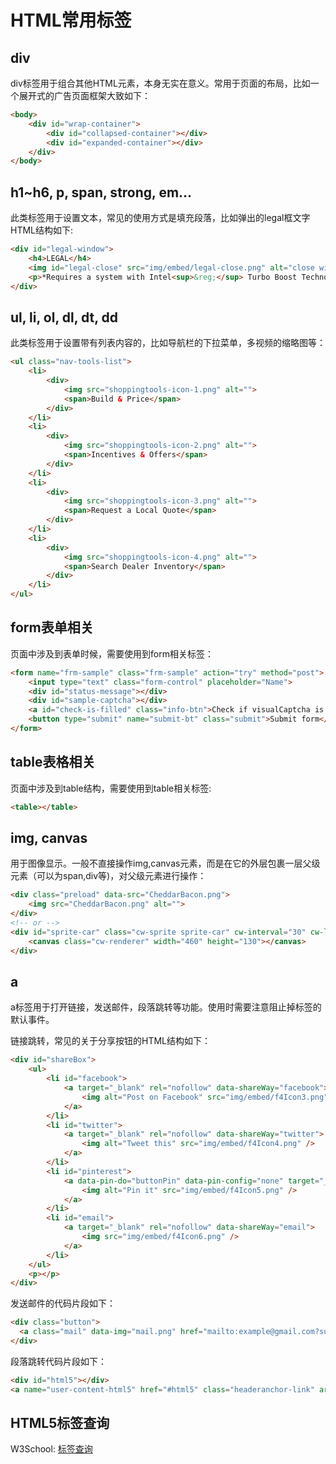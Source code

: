 # HTML常用标签

## div

div标签用于组合其他HTML元素，本身无实在意义。常用于页面的布局，比如一个展开式的广告页面框架大致如下：

```html
<body>
    <div id="wrap-container">
        <div id="collapsed-container"></div>
        <div id="expanded-container"></div>
    </div>
</body>
```

## h1~h6, p, span, strong, em...

此类标签用于设置文本，常见的使用方式是填充段落，比如弹出的legal框文字HTML结构如下:

```html
<div id="legal-window">
    <h4>LEGAL</h4>
    <img id="legal-close" src="img/embed/legal-close.png" alt="close window">
    <p>*Requires a system with Intel<sup>&reg;</sup> Turbo Boost Technology. Intel<sup>&reg;</sup> Turbo Boost Technology and Intel<sup>&reg;</sup> Turbo Boost Technology 2.0 are only available on select Intel<sup>&reg;</sup> processors. Consult your PC manufacturer. Performance varies depending on hardware, software, and system configuration. For more information, visit http://www.intel.com/go/turbo. Copyright &copy; 2014 Intel Corporation. All rights reserved. Intel, the Intel logo, Intel Core, Look Inside, Intel Inside, and Pentium are trademarks of Intel Corporation in the U.S. and/or other countries. Other names and brands may be claimed as the property of others.</p>
</div>
```

## ul, li, ol, dl, dt, dd

此类标签用于设置带有列表内容的，比如导航栏的下拉菜单，多视频的缩略图等：

```html
<ul class="nav-tools-list">
    <li>
        <div>
            <img src="shoppingtools-icon-1.png" alt="">
            <span>Build & Price</span>
        </div>
    </li>
    <li>
        <div>
            <img src="shoppingtools-icon-2.png" alt="">
            <span>Incentives & Offers</span>
        </div>
    </li>
    <li>
        <div>
            <img src="shoppingtools-icon-3.png" alt="">
            <span>Request a Local Quote</span>
        </div>
    </li>
    <li>
        <div>
            <img src="shoppingtools-icon-4.png" alt="">
            <span>Search Dealer Inventory</span>
        </div>
    </li>
</ul>
```

## form表单相关

页面中涉及到表单时候，需要使用到form相关标签：

```html
<form name="frm-sample" class="frm-sample" action="try" method="post">
    <input type="text" class="form-control" placeholder="Name">
    <div id="status-message"></div>
    <div id="sample-captcha"></div>
    <a id="check-is-filled" class="info-btn">Check if visualCaptcha is filled</a>
    <button type="submit" name="submit-bt" class="submit">Submit form</button>
</form>
```

## table表格相关

页面中涉及到table结构，需要使用到table相关标签:

```html
<table></table>
```

## img, canvas

用于图像显示。一般不直接操作img,canvas元素，而是在它的外层包裹一层父级元素（可以为span,div等)，对父级元素进行操作：

```html
<div class="preload" data-src="CheddarBacon.png">
    <img src="CheddarBacon.png" alt="">
</div>
<!-- or -->
<div id="sprite-car" class="cw-sprite sprite-car" cw-interval="30" cw-loops="1" cw-auto-play="false" cw-texture="images/sprites/expanded/car-texture.png" cw-mapper="car">
    <canvas class="cw-renderer" width="460" height="130"></canvas>
</div>
```

## a

a标签用于打开链接，发送邮件，段落跳转等功能。使用时需要注意阻止掉标签的默认事件。

链接跳转，常见的关于分享按钮的HTML结构如下：

```html
<div id="shareBox">
    <ul>
        <li id="facebook">
            <a target="_blank" rel="nofollow" data-shareWay="facebook">
                <img alt="Post on Facebook" src="img/embed/f4Icon3.png" alt="Facebook" />
            </a>
        </li>
        <li id="twitter">
            <a target="_blank" rel="nofollow" data-shareWay="twitter">
                <img alt="Tweet this" src="img/embed/f4Icon4.png" />
            </a>
        </li>
        <li id="pinterest">
            <a data-pin-do="buttonPin" data-pin-config="none" target="_blank" rel="nofollow" data-shareWay="pinterest">
                <img alt="Pin it" src="img/embed/f4Icon5.png" />
            </a>
        </li>
        <li id="email">
            <a target="_blank" rel="nofollow" data-shareWay="email">
                <img src="img/embed/f4Icon6.png" />
            </a>
        </li>
    </ul>
    <p></p>
</div>
```

发送邮件的代码片段如下：

```html
<div class="button">
  <a class="mail" data-img="mail.png" href="mailto:example@gmail.com?subject=xxx&body=xxx"></a>
</div>
```

段落跳转代码片段如下：

```html
<div id="html5"></div>
<a name="user-content-html5" href="#html5" class="headeranchor-link" aria-hidden="true"><span class="headeranchor"></span></a>
```

## HTML5标签查询

W3School: [标签查询](<https://www.w3schools.com/tags/default.asp>)